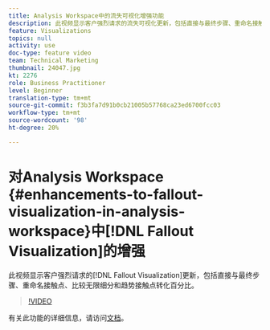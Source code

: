 ```yaml
---
title: Analysis Workspace中的流失可视化增强功能
description: 此视频显示客户强烈请求的流失可视化更新，包括直接与最终步骤、重命名接触点、比较无限细分和趋势接触点转化百分比。
feature: Visualizations
topics: null
activity: use
doc-type: feature video
team: Technical Marketing
thumbnail: 24047.jpg
kt: 2276
role: Business Practitioner
level: Beginner
translation-type: tm+mt
source-git-commit: f3b3fa7d91b0cb21005b57768ca23ed6700fcc03
workflow-type: tm+mt
source-wordcount: '98'
ht-degree: 20%

---
```



# 对Analysis Workspace {#enhancements-to-fallout-visualization-in-analysis-workspace}中[!DNL Fallout Visualization]的增强

此视频显示客户强烈请求的[!DNL Fallout Visualization]更新，包括直接与最终步骤、重命名接触点、比较无限细分和趋势接触点转化百分比。

>[!VIDEO](https://video.tv.adobe.com/v/24047/?quality=12)

有关此功能的详细信息，请访问[文档](https://marketing.adobe.com/resources/help/zh_CN/analytics/analysis-workspace/fallout_flow.html)。
